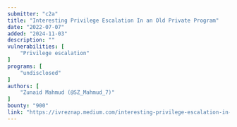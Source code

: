 ```yaml
---
submitter: "c2a"
title: "Interesting Privilege Escalation In an Old Private Program"
date: "2022-07-07"
added: "2024-11-03"
description: ""
vulnerabilities: [
    "Privilege escalation"
]
programs: [
    "undisclosed"
]
authors: [
    "Zunaid Mahmud (@SZ_Mahmud_7)"
]
bounty: "900"
link: "https://ivreznap.medium.com/interesting-privilege-escalation-in-an-old-private-program-225d27253e13"
---
```




